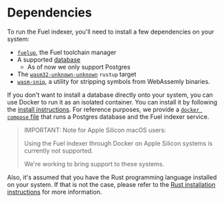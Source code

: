# Dependencies

To run the Fuel indexer, you'll need to install a few dependencies on your system:

- [`fuelup`](./fuelup.md), the Fuel toolchain manager
- A supported [database](./database.md)
  - As of now we only support Postgres
- The [`wasm32-unknown-unknown`](./wasm.md) `rustup` target
- [`wasm-snip`](./wasm.md), a utility for stripping symbols from WebAssemly binaries.

If you don't want to install a database directly onto your system, you can use Docker to run it as an isolated container. You can install it by following the [install instructions](https://docs.docker.com/get-docker/). For reference purposes, we provide a [`docker compose` file](https://github.com/FuelLabs/fuel-indexer/blob/master/scripts/docker-compose.yaml) that runs a Postgres database and the Fuel indexer service.

> IMPORTANT: Note for Apple Silicon macOS users: 
>
> Using the Fuel indexer through Docker on Apple Silicon systems is currently not supported. 
>
> We're working to bring support to these systems.

Also, it's assumed that you have the Rust programming language installed on your system. If that is not the case, please refer to the [Rust installation instructions](https://www.rust-lang.org/tools/install) for more information.
